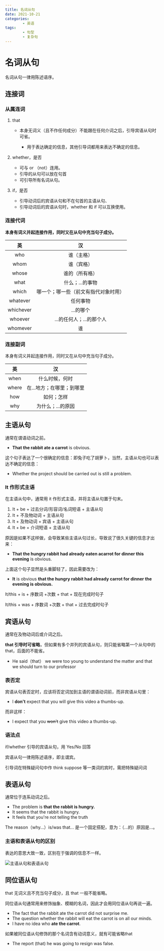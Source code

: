 ```yaml
---
title: 名词从句
date: 2021-10-21
categories:
        - 英语
tags:
        - 句型
        - 复杂句
---
```


# 名词从句

名词从句一律用陈述语序。

## 连接词

### 从属连词

1. that

   - 本身无词义（且不作任何成分）不能跟在任何介词之后，引导宾语从句时可省。
   
   
      - 用于表达确定的信息，其他引导词都用来表达不确定的信息。
   
2. whether，是否

   
      - 可与 or （not）连用。
      - 引导的从句可以放在句首
      - 可引导所有名词从句。


3. if，是否

   
      - 引导动词后的宾语从句和不在句首的主语从句、
      -  引导动词后的宾语从句时，whether 和 if 可以互换使用。


### 连接代词

**本身有词义并起连接作用，同时又在从句中充当句子成分。**

|    英     |                  汉                  |
| :-------: | :----------------------------------: |
|    who    |              谁（主格）              |
|   whom    |              谁（宾格）              |
|   whose   |            谁的（所有格）            |
|   what    |           什么；...的事物            |
|   which   | 哪一个；哪一些（前文有指代对象时用） |
| whatever  |               任何事物               |
| whichever |              ...的哪个               |
|  whoever  |       ...的任何人；...的那个人       |
| whomever  |                  谁                  |

### 连接副词

本身有词义并起连接作用，同时又在从句中充当句子成分。

|  英   |            汉             |
| :---: | :-----------------------: |
| when  |      什么时候，何时       |
| where | 在...地方；在哪里；到哪里 |
|  how  |        如何；怎样         |
|  why  |     为什么；...的原因     |

## 主语从句

通常在谓语动词之前。

- **That the rabbit ate a carrot** is obvious.

这个句子表达了一个很确定的信息：即兔子吃了胡萝卜，当然，主语从句也可以表达不确定的信息：

- Whether the project should be carried out is still a problem.

### It 作形式主语

在主语从句中，通常用 it 作形式主语，并将主语从句置于句末。

1.  It + be + 过去分词/形容词/名词短语 + 主语从句
2. It  + 不及物动词 + 主语从句
3. It + 及物动词 + 宾语 + 主语从句
4. It + be + 介词短语 + 主语从句

原因是如果不这样做，会导致某些主语从句过长，导致说了很久关键的信息才出来：

- **That the hungry rabbit had already eaten acarrot for dinner this evening** is obvious.

上面这个句子显然是头重脚轻了，因此需要改为：

- **It** is obvious **that the hungry rabbit had already carrot for dinner the evening is obvious.**

It/this + is + 序数词 +次数 + that + 现在完成时句子

It/this + was + 序数词 +次数 + that + 过去完成时句子

## 宾语从句

通常在及物动词后或介词之后。

**that 引导时可省略**，但如果有多个并列的宾语从句，则只能省略第一个从句中的 that，后面的不能省。

- He said（that） we were too young to understand the matter and that we should turn to our professor

### 表否定

宾语从句表否定时，应该将否定词加到主语的谓语动词前，而非宾语从句里：

- l **don't** expect that you will give this video a thumbs-up.

而非这样：

- l expect that you ~~won't~~ give this video a thumbs-up.

### 语法点

if/whether 引导的宾语从句，用 Yes/No 回答

宾语从句一律用陈述语序，即主谓宾。

引导词在特殊疑问句中作 think suppose 等一类词的宾时，需把特殊疑问词

## 表语从句

通常位于连系动词之后。

- The problem is **that the rabbit is hungry.**
- lt seems that the rabbit is hungry.
- lt feels that you're not telling the truth

The reason（why...）is/was that... 是一个固定搭配，意为：（...的）原因是...。

### 主语和表语从句的区别

表达的意思大致一致，区别在于强调的信息不一样。

![主语从句和表语从句](https://gallery.yxzi.xyz/galleries/2022/09/14/%E4%B8%BB%E8%AF%AD%E4%BB%8E%E5%8F%A5%E5%92%8C%E8%A1%A8%E8%AF%AD%E4%BB%8E%E5%8F%A5.png)



## 同位语从句

that 无词义且不充当句子成分，且 that 一般不能省略。

同位语从句通常用来修饰抽象、模糊的名词，因此才会用同位语从句再说一遍。

- The fact that the rabbit ate the carrot did not surprise me.
- The question whether the rabbit will eat the carrot is on all our minds.
- l have no idea who **ate the carrot**.

如果被同位语从句修饰的那个名词含有动词意义，就有可能省略that

- The report (that) he was going to resign was false. 
